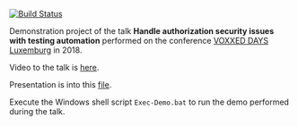 [![Build Status](https://travis-ci.org/righettod/voxxeddays-lux-2018.svg?branch=master)](https://travis-ci.org/righettod/voxxeddays-lux-2018)

Demonstration project of the talk **Handle authorization security issues with testing automation** performed on the conference [VOXXED DAYS Luxemburg](https://voxxeddays.com/luxembourg) in 2018.

Video to the talk is [here](https://youtu.be/tfmNI8Js7Io).

Presentation is into this [file](presentation.pptx).

Execute the Windows shell script `Exec-Demo.bat` to run the demo performed during the talk.




